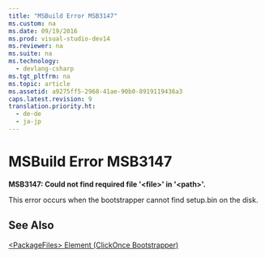 ```yaml
---
title: "MSBuild Error MSB3147"
ms.custom: na
ms.date: 09/19/2016
ms.prod: visual-studio-dev14
ms.reviewer: na
ms.suite: na
ms.technology: 
  - devlang-csharp
ms.tgt_pltfrm: na
ms.topic: article
ms.assetid: a9275ff5-2968-41ae-90b0-8919119436a3
caps.latest.revision: 9
translation.priority.ht: 
  - de-de
  - ja-jp
---
```

# MSBuild Error MSB3147
**MSB3147: Could not find required file '<file\>' in '<path\>'.**  
  
 This error occurs when the bootstrapper cannot find setup.bin on the disk.  
  
## See Also  
 [<PackageFiles\> Element (ClickOnce Bootstrapper)](../vs140/-PackageFiles--Element--Bootstrapper-.md)
